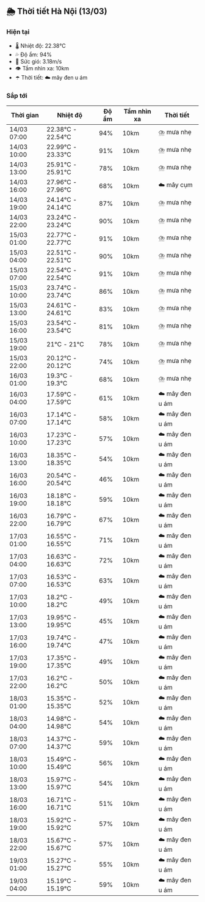 ## 🌦️ Thời tiết Hà Nội (13/03)

### Hiện tại

- 🌡️ Nhiệt độ: 22.38℃
- 💦 Độ ẩm: 94%
- 💨 Sức gió: 3.18m/s
- 👁️ Tầm nhìn xa: 10km
- ☂️ Thời tiết: ☁️ mây đen u ám

### Sắp tới

| Thời gian | Nhiệt độ | Độ ẩm | Tầm nhìn xa | Thời tiết |
| --- | --- | --- | --- | --- |
| 14/03 07:00 | 22.38℃ - 22.54℃ | 94% | 10km | ⛈️ mưa nhẹ |
| 14/03 10:00 | 22.99℃ - 23.33℃ | 91% | 10km | ⛈️ mưa nhẹ |
| 14/03 13:00 | 25.91℃ - 25.91℃ | 78% | 10km | ⛈️ mưa nhẹ |
| 14/03 16:00 | 27.96℃ - 27.96℃ | 68% | 10km | ☁️ mây cụm |
| 14/03 19:00 | 24.14℃ - 24.14℃ | 87% | 10km | ⛈️ mưa nhẹ |
| 14/03 22:00 | 23.24℃ - 23.24℃ | 90% | 10km | ⛈️ mưa nhẹ |
| 15/03 01:00 | 22.77℃ - 22.77℃ | 91% | 10km | ⛈️ mưa nhẹ |
| 15/03 04:00 | 22.51℃ - 22.51℃ | 90% | 10km | ⛈️ mưa nhẹ |
| 15/03 07:00 | 22.54℃ - 22.54℃ | 91% | 10km | ⛈️ mưa nhẹ |
| 15/03 10:00 | 23.74℃ - 23.74℃ | 86% | 10km | ⛈️ mưa nhẹ |
| 15/03 13:00 | 24.61℃ - 24.61℃ | 83% | 10km | ⛈️ mưa nhẹ |
| 15/03 16:00 | 23.54℃ - 23.54℃ | 81% | 10km | ⛈️ mưa nhẹ |
| 15/03 19:00 | 21℃ - 21℃ | 78% | 10km | ⛈️ mưa nhẹ |
| 15/03 22:00 | 20.12℃ - 20.12℃ | 74% | 10km | ⛈️ mưa nhẹ |
| 16/03 01:00 | 19.3℃ - 19.3℃ | 68% | 10km | ⛈️ mưa nhẹ |
| 16/03 04:00 | 17.59℃ - 17.59℃ | 61% | 10km | ☁️ mây đen u ám |
| 16/03 07:00 | 17.14℃ - 17.14℃ | 58% | 10km | ☁️ mây đen u ám |
| 16/03 10:00 | 17.23℃ - 17.23℃ | 57% | 10km | ☁️ mây đen u ám |
| 16/03 13:00 | 18.35℃ - 18.35℃ | 54% | 10km | ☁️ mây đen u ám |
| 16/03 16:00 | 20.54℃ - 20.54℃ | 46% | 10km | ☁️ mây đen u ám |
| 16/03 19:00 | 18.18℃ - 18.18℃ | 59% | 10km | ☁️ mây đen u ám |
| 16/03 22:00 | 16.79℃ - 16.79℃ | 67% | 10km | ☁️ mây đen u ám |
| 17/03 01:00 | 16.55℃ - 16.55℃ | 71% | 10km | ☁️ mây đen u ám |
| 17/03 04:00 | 16.63℃ - 16.63℃ | 72% | 10km | ☁️ mây đen u ám |
| 17/03 07:00 | 16.53℃ - 16.53℃ | 63% | 10km | ☁️ mây đen u ám |
| 17/03 10:00 | 18.2℃ - 18.2℃ | 49% | 10km | ☁️ mây đen u ám |
| 17/03 13:00 | 19.95℃ - 19.95℃ | 45% | 10km | ☁️ mây đen u ám |
| 17/03 16:00 | 19.74℃ - 19.74℃ | 47% | 10km | ☁️ mây đen u ám |
| 17/03 19:00 | 17.35℃ - 17.35℃ | 49% | 10km | ☁️ mây đen u ám |
| 17/03 22:00 | 16.2℃ - 16.2℃ | 50% | 10km | ☁️ mây đen u ám |
| 18/03 01:00 | 15.35℃ - 15.35℃ | 52% | 10km | ☁️ mây đen u ám |
| 18/03 04:00 | 14.98℃ - 14.98℃ | 54% | 10km | ☁️ mây đen u ám |
| 18/03 07:00 | 14.37℃ - 14.37℃ | 59% | 10km | ☁️ mây đen u ám |
| 18/03 10:00 | 15.49℃ - 15.49℃ | 56% | 10km | ☁️ mây đen u ám |
| 18/03 13:00 | 15.97℃ - 15.97℃ | 54% | 10km | ☁️ mây đen u ám |
| 18/03 16:00 | 16.71℃ - 16.71℃ | 51% | 10km | ☁️ mây đen u ám |
| 18/03 19:00 | 15.92℃ - 15.92℃ | 57% | 10km | ☁️ mây đen u ám |
| 18/03 22:00 | 15.67℃ - 15.67℃ | 57% | 10km | ☁️ mây đen u ám |
| 19/03 01:00 | 15.27℃ - 15.27℃ | 55% | 10km | ☁️ mây đen u ám |
| 19/03 04:00 | 15.19℃ - 15.19℃ | 59% | 10km | ☁️ mây đen u ám |
